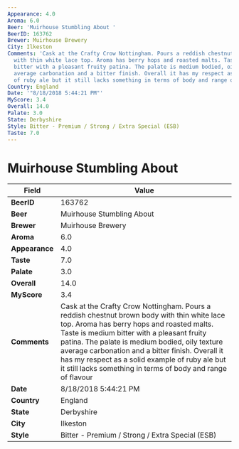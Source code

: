 ```yaml
---
Appearance: 4.0
Aroma: 6.0
Beer: 'Muirhouse Stumbling About '
BeerID: 163762
Brewer: Muirhouse Brewery
City: Ilkeston
Comments: 'Cask at the Crafty Crow Nottingham. Pours a reddish chestnut brown body
  with thin white lace top. Aroma has berry hops and roasted malts. Taste is medium
  bitter with a pleasant fruity patina. The palate is medium bodied, oily texture
  average carbonation and a bitter finish. Overall it has my respect as a solid example
  of ruby ale but it still lacks something in terms of body and range of flavour '
Country: England
Date: '"8/18/2018 5:44:21 PM"'
MyScore: 3.4
Overall: 14.0
Palate: 3.0
State: Derbyshire
Style: Bitter - Premium / Strong / Extra Special (ESB)
Taste: 7.0
---
```


# Muirhouse Stumbling About 

| Field         | Value |
|---------------|-------|
| **BeerID** | 163762 |
| **Beer** | Muirhouse Stumbling About  |
| **Brewer** | Muirhouse Brewery |
| **Aroma** | 6.0 |
| **Appearance** | 4.0 |
| **Taste** | 7.0 |
| **Palate** | 3.0 |
| **Overall** | 14.0 |
| **MyScore** | 3.4 |
| **Comments** | Cask at the Crafty Crow Nottingham. Pours a reddish chestnut brown body with thin white lace top. Aroma has berry hops and roasted malts. Taste is medium bitter with a pleasant fruity patina. The palate is medium bodied, oily texture average carbonation and a bitter finish. Overall it has my respect as a solid example of ruby ale but it still lacks something in terms of body and range of flavour  |
| **Date** | 8/18/2018 5:44:21 PM |
| **Country** | England |
| **State** | Derbyshire |
| **City** | Ilkeston |
| **Style** | Bitter - Premium / Strong / Extra Special (ESB) |
